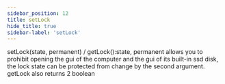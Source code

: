 ```yaml
---
sidebar_position: 12
title: setLock
hide_title: true
sidebar-label: 'setLock'
---
```


setLock(state, permanent) / getLock():state, permanent
allows you to prohibit opening the gui of the computer and the gui of its built-in ssd disk,
the lock state can be protected from change by the second argument. getLock also returns 2 boolean